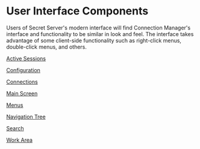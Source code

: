 [title]: #	"User Interface Components"
[tags]: #	"userinterface,ui"
[priority]: #	"300"
# User Interface Components

Users of Secret Server's modern interface will find Connection Manager's interface and functionality to be similar in look and feel. The interface takes advantage of some client-side functionality such as right-click menus, double-click menus, and others.  

[Active Sessions](/active-sessions.md)

[Configuration](/config.md) 

[Connections](/connections.md)

[Main Screen](/main-screen.md)

[Menus](/menus.md)

[Navigation Tree](/nav-tree.md)

[Search](/search.md)

[Work Area](/work-area.md)



